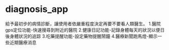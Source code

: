 # diagnosis_app
給予最初步的病情診斷，讓使用者依嚴重程度決定再要不要看人類醫生。
1.醫院gps定位功能-快速搜尋到附近的醫院
2.健康日記功能-記錄身體每天的狀況以便日後身體狀況的追踪
3.吃藥提醒功能-設定藥物提醒鬧鐘
4.醫療新聞跑馬燈-顯示一些近期醫療消息
